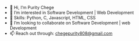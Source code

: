 - 👋 Hi, I’m Purity Chege
- 👀 I’m interested in Software Development | Web Development
- 🌱 Skills: Python, C, Javascript, HTML, CSS 
- 💞️ I’m looking to collaborate on Software Development | web Development
- 📫 Reach out through: chegepurity808@gmail.com

<!---
Khaikhai01/Khaikhai01 is a ✨ special ✨ repository because its `README.md` (this file) appears on your GitHub profile.
You can click the Preview link to take a look at your changes.
--->
